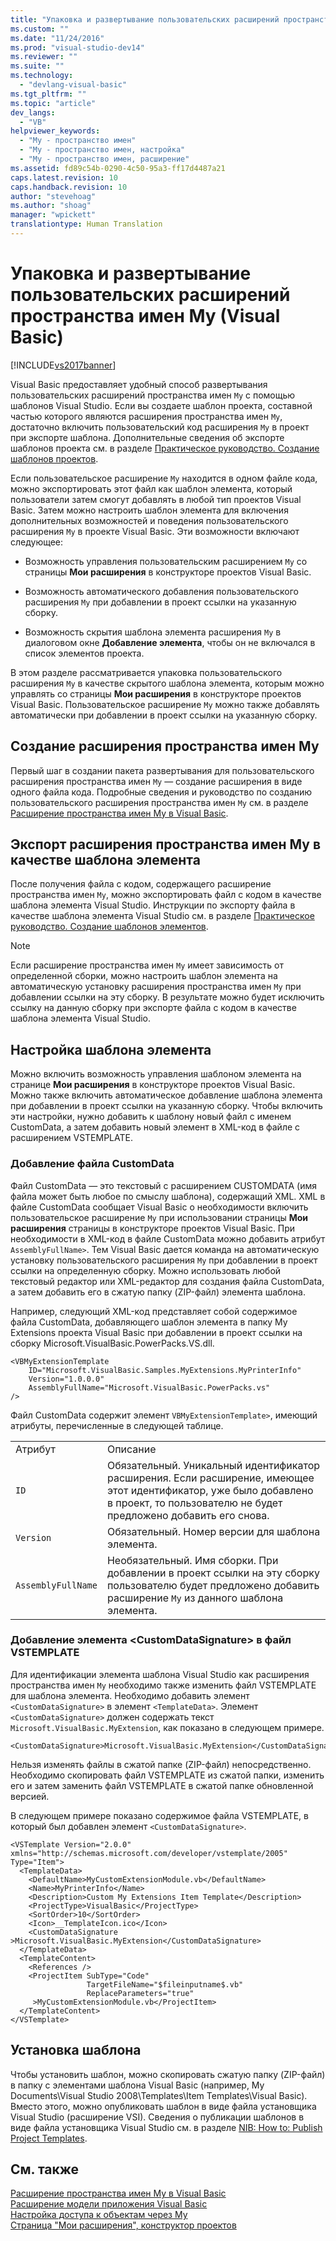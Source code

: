 ```yaml
---
title: "Упаковка и развертывание пользовательских расширений пространства имен My (Visual Basic) | Microsoft Docs"
ms.custom: ""
ms.date: "11/24/2016"
ms.prod: "visual-studio-dev14"
ms.reviewer: ""
ms.suite: ""
ms.technology: 
  - "devlang-visual-basic"
ms.tgt_pltfrm: ""
ms.topic: "article"
dev_langs: 
  - "VB"
helpviewer_keywords: 
  - "My - пространство имен"
  - "My - пространство имен, настройка"
  - "My - пространство имен, расширение"
ms.assetid: fd89c54b-0290-4c50-95a3-ff17d4487a21
caps.latest.revision: 10
caps.handback.revision: 10
author: "stevehoag"
ms.author: "shoag"
manager: "wpickett"
translationtype: Human Translation
---
```

# Упаковка и развертывание пользовательских расширений пространства имен My (Visual Basic)
[!INCLUDE[vs2017banner](../../../csharp/includes/vs2017banner.md)]

Visual Basic предоставляет удобный способ развертывания пользовательских расширений пространства имен `My` с помощью шаблонов Visual Studio.  Если вы создаете шаблон проекта, составной частью которого являются расширения пространства имен `My`, достаточно включить пользовательский код расширения `My` в проект при экспорте шаблона.  Дополнительные сведения об экспорте шаблонов проекта см. в разделе [Практическое руководство. Создание шаблонов проектов](../Topic/How%20to:%20Create%20Project%20Templates.md).  
  
 Если пользовательское расширение `My` находится в одном файле кода, можно экспортировать этот файл как шаблон элемента, который пользователи затем смогут добавлять в любой тип проектов Visual Basic.  Затем можно настроить шаблон элемента для включения дополнительных возможностей и поведения пользовательского расширения `My` в проекте Visual Basic.  Эти возможности включают следующее:  
  
-   Возможность управления пользовательским расширением `My` со страницы **Мои расширения** в конструкторе проектов Visual Basic.  
  
-   Возможность автоматического добавления пользовательского расширения `My` при добавлении в проект ссылки на указанную сборку.  
  
-   Возможность скрытия шаблона элемента расширения `My` в диалоговом окне **Добавление элемента**, чтобы он не включался в список элементов проекта.  
  
 В этом разделе рассматривается упаковка пользовательского расширения `My` в качестве скрытого шаблона элемента, которым можно управлять со страницы **Мои расширения** в конструкторе проектов Visual Basic.  Пользовательское расширение `My` можно также добавлять автоматически при добавлении в проект ссылки на указанную сборку.  
  
## Создание расширения пространства имен My  
 Первый шаг в создании пакета развертывания для пользовательского расширения пространства имен `My` — создание расширения в виде одного файла кода.  Подробные сведения и руководство по созданию пользовательского расширения пространства имен `My` см. в разделе [Расширение пространства имен My в Visual Basic](../../../visual-basic/developing-apps/customizing-extending-my/extending-the-my-namespace.md).  
  
## Экспорт расширения пространства имен My в качестве шаблона элемента  
 После получения файла с кодом, содержащего расширение пространства имен `My`, можно экспортировать файл с кодом в качестве шаблона элемента Visual Studio.  Инструкции по экспорту файла в качестве шаблона элемента Visual Studio см. в разделе [Практическое руководство. Создание шаблонов элементов](../Topic/How%20to:%20Create%20Item%20Templates.md).  
  
> [!NOTE]
>  Если расширение пространства имен `My` имеет зависимость от определенной сборки, можно настроить шаблон элемента на автоматическую установку расширения пространства имен `My` при добавлении ссылки на эту сборку.  В результате можно будет исключить ссылку на данную сборку при экспорте файла с кодом в качестве шаблона элемента Visual Studio.  
  
## Настройка шаблона элемента  
 Можно включить возможность управления шаблоном элемента на странице **Мои расширения** в конструкторе проектов Visual Basic.  Можно также включить автоматическое добавление шаблона элемента при добавлении в проект ссылки на указанную сборку.  Чтобы включить эти настройки, нужно добавить к шаблону новый файл с именем CustomData, а затем добавить новый элемент в XML\-код в файле с расширением VSTEMPLATE.  
  
### Добавление файла CustomData  
 Файл CustomData — это текстовый с расширением CUSTOMDATA \(имя файла может быть любое по смыслу шаблона\), содержащий XML.  XML в файле CustomData сообщает Visual Basic о необходимости включить пользовательское расширение `My` при использовании страницы **Мои расширения** страницы в конструкторе проектов Visual Basic.  При необходимости в XML\-код в файле CustomData можно добавить атрибут `AssemblyFullName>`.  Тем Visual Basic дается команда на автоматическую установку пользовательского расширения `My` при добавлении в проект ссылки на определенную сборку.  Можно использовать любой текстовый редактор или XML\-редактор для создания файла CustomData, а затем добавить его в сжатую папку \(ZIP\-файл\) элемента шаблона.  
  
 Например, следующий XML\-код представляет собой содержимое файла CustomData, добавляющего шаблон элемента в папку My Extensions проекта Visual Basic при добавлении в проект ссылки на сборку Microsoft.VisualBasic.PowerPacks.VS.dll.  
  
```  
<VBMyExtensionTemplate   
    ID="Microsoft.VisualBasic.Samples.MyExtensions.MyPrinterInfo"   
    Version="1.0.0.0"  
    AssemblyFullName="Microsoft.VisualBasic.PowerPacks.vs"  
/>  
```  
  
 Файл CustomData содержит элемент `VBMyExtensionTemplate>`, имеющий атрибуты, перечисленные в следующей таблице.  
  
|||  
|-|-|  
|Атрибут|Описание|  
|`ID`|Обязательный.  Уникальный идентификатор расширения.  Если расширение, имеющее этот идентификатор, уже было добавлено в проект, то пользователю не будет предложено добавить его снова.|  
|`Version`|Обязательный.  Номер версии для шаблона элемента.|  
|`AssemblyFullName`|Необязательный.  Имя сборки.  При добавлении в проект ссылки на эту сборку пользователю будет предложено добавить расширение `My` из данного шаблона элемента.|  
  
### Добавление элемента \<CustomDataSignature\> в файл VSTEMPLATE  
 Для идентификации элемента шаблона Visual Studio как расширения пространства имен `My` необходимо также изменить файл VSTEMPLATE для шаблона элемента.  Необходимо добавить элемент `<CustomDataSignature>` в элемент `<TemplateData>`.  Элемент `<CustomDataSignature>` должен содержать текст `Microsoft.VisualBasic.MyExtension`, как показано в следующем примере.  
  
```  
<CustomDataSignature>Microsoft.VisualBasic.MyExtension</CustomDataSignature>  
```  
  
 Нельзя изменять файлы в сжатой папке \(ZIP\-файл\) непосредственно.  Необходимо скопировать файл VSTEMPLATE из сжатой папки, изменить его и затем заменить файл VSTEMPLATE в сжатой папке обновленной версией.  
  
 В следующем примере показано содержимое файла VSTEMPLATE, в который был добавлен элемент `<CustomDataSignature>`.  
  
```  
<VSTemplate Version="2.0.0" xmlns="http://schemas.microsoft.com/developer/vstemplate/2005" Type="Item">  
  <TemplateData>  
    <DefaultName>MyCustomExtensionModule.vb</DefaultName>  
    <Name>MyPrinterInfo</Name>  
    <Description>Custom My Extensions Item Template</Description>  
    <ProjectType>VisualBasic</ProjectType>  
    <SortOrder>10</SortOrder>  
    <Icon>__TemplateIcon.ico</Icon>  
    <CustomDataSignature       >Microsoft.VisualBasic.MyExtension</CustomDataSignature>  
  </TemplateData>  
  <TemplateContent>  
    <References />  
    <ProjectItem SubType="Code"   
                 TargetFileName="$fileinputname$.vb"  
                 ReplaceParameters="true"  
     >MyCustomExtensionModule.vb</ProjectItem>  
  </TemplateContent>  
</VSTemplate>  
```  
  
## Установка шаблона  
 Чтобы установить шаблон, можно скопировать сжатую папку \(ZIP\-файл\) в папку с элементами шаблона Visual Basic \(например, My Documents\\Visual Studio 2008\\Templates\\Item Templates\\Visual Basic\).  Вместо этого, можно опубликовать шаблон в виде файла установщика Visual Studio \(расширение VSI\).  Сведения о публикации шаблонов в виде файла установщика Visual Studio см. в разделе [NIB: How to: Publish Project Templates](http://msdn.microsoft.com/ru-ru/b9087f58-64e9-4767-bf54-e3bf40d63b20).  
  
## См. также  
 [Расширение пространства имен My в Visual Basic](../../../visual-basic/developing-apps/customizing-extending-my/extending-the-my-namespace.md)   
 [Расширение модели приложения Visual Basic](../../../visual-basic/developing-apps/customizing-extending-my/extending-the-visual-basic-application-model.md)   
 [Настройка доступа к объектам через My](../../../visual-basic/developing-apps/customizing-extending-my/customizing-which-objects-are-available-in-my.md)   
 [Страница "Мои расширения", конструктор проектов](/visual-studio/ide/reference/my-extensions-page-project-designer-visual-basic)